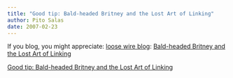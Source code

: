 ```yaml
---
title: "Good tip: Bald-headed Britney and the Lost Art of Linking"
author: Pito Salas
date: 2007-02-23
---
```




If you blog, you might appreciate: [loose wire
blog](<http://www.loosewireblog.com/>): [Bald-headed Britney and the Lost Art
of
Linking](<http://feeds.feedburner.com/~r/LooseWire/~3/94131923/baldheaded_brit.html>)


[Good tip: Bald-headed Britney and the Lost Art of Linking](None)
